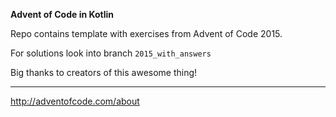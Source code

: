 **Advent of Code in Kotlin** 


Repo contains template with exercises from Advent of Code 2015.


For solutions look into branch `2015_with_answers`


Big thanks to creators of this awesome thing!

---

http://adventofcode.com/about